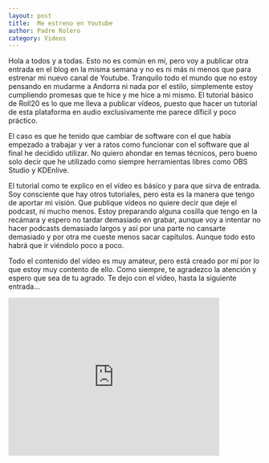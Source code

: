```yaml
---                                                                             
layout: post                                                                    
title:  Me estreno en Youtube							
author: Padre Rolero                                                            
category: Videos                                                                   
---
```

Hola a todos y a todas. Esto no es común en mí, pero voy a publicar otra entrada en el blog en la misma semana y no es ni más ni menos que para estrenar mi nuevo canal de Youtube. Tranquilo todo el mundo que no estoy pensando en mudarme a Andorra ni nada por el estilo, simplemente estoy cumpliendo promesas que te hice y me hice a mi mismo. El tutorial básico de Roll20 es lo que me lleva a publicar vídeos, puesto que hacer un tutorial de esta plataforma en audio exclusivamente me parece díficil y poco práctico. 

El caso es que he tenido que cambiar de software con el que había empezado a trabajar y ver a ratos como funcionar con el software que al final he decidido utilizar. No quiero ahondar en temas técnicos, pero bueno solo decir que he utilizado como siempre herramientas libres como OBS Studio y KDEnlive.

El tutorial como te explico en el vídeo es básico y para que sirva de entrada. Soy consciente que hay otros tutoriales, pero esta es la manera que tengo de aportar mi visión. Que publique vídeos no quiere decir que deje el podcast, ni mucho menos. Estoy preparando alguna cosilla que tengo en la recámara y espero no tardar demasiado en grabar, aunque voy a intentar no hacer podcasts demasiado largos y así por una parte no cansarte demasiado y por otra me cueste menos sacar capítulos. Aunque todo esto habrá que ir viéndolo poco a poco.

Todo el contenido del vídeo es muy amateur, pero está creado por mí por lo que estoy muy contento de ello. Como siempre, te agradezco la atención y espero que sea de tu agrado. Te dejo con el vídeo, hasta la siguiente entrada...

<iframe width="420" height="315" src="https://youtu.be/5FVL7WoATZ8" frameborder="0" allowfullscreen> </iframe>